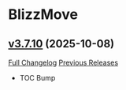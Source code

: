 # BlizzMove

## [v3.7.10](https://github.com/Kiatra/BlizzMove/tree/v3.7.10) (2025-10-08)
[Full Changelog](https://github.com/Kiatra/BlizzMove/compare/v3.7.9...v3.7.10) [Previous Releases](https://github.com/Kiatra/BlizzMove/releases)

- TOC Bump  
